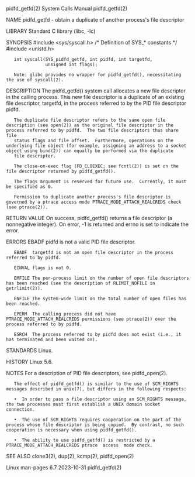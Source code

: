 pidfd_getfd(2)                                                                              System Calls Manual                                                                              pidfd_getfd(2)

NAME
       pidfd_getfd - obtain a duplicate of another process's file descriptor

LIBRARY
       Standard C library (libc, -lc)

SYNOPSIS
       #include <sys/syscall.h>      /* Definition of SYS_* constants */
       #include <unistd.h>

       int syscall(SYS_pidfd_getfd, int pidfd, int targetfd,
                   unsigned int flags);

       Note: glibc provides no wrapper for pidfd_getfd(), necessitating the use of syscall(2).

DESCRIPTION
       The  pidfd_getfd() system call allocates a new file descriptor in the calling process.  This new file descriptor is a duplicate of an existing file descriptor, targetfd, in the process referred to
       by the PID file descriptor pidfd.

       The duplicate file descriptor refers to the same open file description (see open(2)) as the original file descriptor in the process referred to by pidfd.  The two file descriptors thus share  file
       status flags and file offset.  Furthermore, operations on the underlying file object (for example, assigning an address to a socket object using bind(2)) can equally be performed via the duplicate
       file descriptor.

       The close-on-exec flag (FD_CLOEXEC; see fcntl(2)) is set on the file descriptor returned by pidfd_getfd().

       The flags argument is reserved for future use.  Currently, it must be specified as 0.

       Permission to duplicate another process's file descriptor is governed by a ptrace access mode PTRACE_MODE_ATTACH_REALCREDS check (see ptrace(2)).

RETURN VALUE
       On success, pidfd_getfd() returns a file descriptor (a nonnegative integer).  On error, -1 is returned and errno is set to indicate the error.

ERRORS
       EBADF  pidfd is not a valid PID file descriptor.

       EBADF  targetfd is not an open file descriptor in the process referred to by pidfd.

       EINVAL flags is not 0.

       EMFILE The per-process limit on the number of open file descriptors has been reached (see the description of RLIMIT_NOFILE in getrlimit(2)).

       ENFILE The system-wide limit on the total number of open files has been reached.

       EPERM  The calling process did not have PTRACE_MODE_ATTACH_REALCREDS permissions (see ptrace(2)) over the process referred to by pidfd.

       ESRCH  The process referred to by pidfd does not exist (i.e., it has terminated and been waited on).

STANDARDS
       Linux.

HISTORY
       Linux 5.6.

NOTES
       For a description of PID file descriptors, see pidfd_open(2).

       The effect of pidfd_getfd() is similar to the use of SCM_RIGHTS messages described in unix(7), but differs in the following respects:

       •  In order to pass a file descriptor using an SCM_RIGHTS message, the two processes must first establish a UNIX domain socket connection.

       •  The use of SCM_RIGHTS requires cooperation on the part of the process whose file descriptor is being copied.  By contrast, no such cooperation is necessary when using pidfd_getfd().

       •  The ability to use pidfd_getfd() is restricted by a PTRACE_MODE_ATTACH_REALCREDS ptrace  access  mode check.

SEE ALSO
       clone3(2), dup(2), kcmp(2), pidfd_open(2)

Linux man-pages 6.7                                                                              2023-10-31                                                                                  pidfd_getfd(2)
